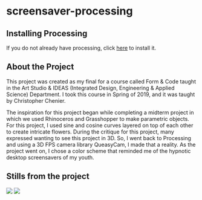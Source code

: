 # screensaver-processing

## Installing Processing

If you do not already have processing, click [here](https://processing.org/download/) to install it.

## About the Project

This project was created as my final for a course called Form & Code taught in the Art Studio & IDEAS (Integrated Design, Engineering & Applied Science) Department. I took this course in Spring of 2019, and it was taught by Christopher Chenier. 

The inspiration for this project began while completing a midterm project in which we used Rhinoceros and Grasshopper to make parametric objects. For this project, I used sine and cosine curves layered on top of each other to create intricate flowers. During the critique for this project, many expressed wanting to see this project in 3D. So, I went back to Processing and using a 3D FPS camera library QueasyCam, I made that a reality. As the project went on, I chose a color scheme that reminded me of the hypnotic desktop screensavers of my youth.

## Stills from the project

![](https://lh3.googleusercontent.com/HYEldX8Ck6ws9_G1aQbDYb3fulLljQj-KYGTU9MQt5oHXBhOQPEemf6G67lbYaOwnSMCMlTzk4sp-3EDsvBj_ScgluoTTfBBUkzblPrHhUWyxEFjk8WpEHZ28WF2IR3I9VJFiLa_TCc1MpG1R9ND6t4RhYcg_CeYYS-9OCCuITYetXQgrPKxeWDsTKufCS_xJQgJkM9DiPWRs9LqdC60HlPsi3mq6B3vFRLw7L418OBR75jqOJ_hlKhp_uUqieWX1xSeBZsY_gZSM6sIW6fAeAHH5Ajqk80USrUz3VVnSGuokfVX1xgC143PrLkToxpAMV4KX7iWOnOw9Gc_6QfzKmDovz1UCZtbZiB4EDm67LzW--fUP1uTre-6FSvWGb1gu-GVxOy4Lc9EJw1Vr-Bcr1E3ufptLSOQxYz2I9I4fHs4dZBg2o1nsX4BFPaQgBgKqLofERJxhBfPP9vn9vHo_2zafceOH-laueE0uR8T0OArTVyh8X5_Xv9SSbBb5dVcjdqClAB9HBA4HryXsfJcGeRONVtgSOk5kwcoiLJ07pJ89kUI2RGrmwkFKL1TxFuTou8j3LeVjg2Ry1PBVXnoWL6h-EKSsZyCEh89IPOejBLbmUcHr5vQKPIOU5wunt6qftUuEGfMNja9gElWRjb1p0pDI1fvvzUe0lYve-mpO9yIhIbikqNA92U=w1200-h600-no)
![](https://lh3.googleusercontent.com/e8Q3A7vjTnpkBpRxvC6hcpxyk104Snr5jtBvM1kMy7Y1n-HBZCHYK6rmrDngfOIwNwSVjWmK5oP-WaaWWpipwKy96-0ov-j3m9VzemOg977c7WdzYRxc2a8Viw95I69sRBr1bc7mx2TLYW_T-AN004Q3Nf0NWtXxAlCShZrTSIvfSyVwvimR0sdajhnbKzXFL85dd1zNzWfOMWIwAaTUUN38i4Vg5KjE2DhLNa07GGz7SgR4zx3-BWZMOMhMmsfLlhwMgGOxOcVOt_UnRWIarjuuaZ-XaNjR3DwsltzfMPO9P7KbXr03GH1F2WCyyJNzKE1egYE-QiZmoUZA5mkJYQpP_RGxaALBwJPBSUW-Qt18cyqkCQ7gJBZP1zGZ8WeIJjsp7BO80bY-fDvVOddIL-wVq-uQHKUKc98gB7NK6pgVBA2INIX2iuSY58XkLYAxcGPSnXKHXfC3uWrunvQSwbmH0O8ZxrlxT9iPt9W7zwfxSqjt_RfMtFAUU1OcCv2uKd-pZrQVl1q2cv5VIUHcgn2hykNKzEiA1jiAylYUGbmT8bODliJmpLnb1NobxdqVvl3Zt0qNT2-Hwa5OtnWzAk349KA2pQJMqRho04Dq-UZpR8Tu0hF54Xy8kEjSdoMt6g6ill3-4VJ9oYTBj2QENRU6zwim_2tvpPR9oy-irSDd5R6pcYsBIhg=w1200-h600-no)


